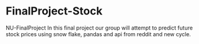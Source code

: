 # FinalProject-Stock
 NU-FinalProject 
In this final project our group will attempt to predict future stock prices using snow flake, pandas and api from reddit and new cycle.  